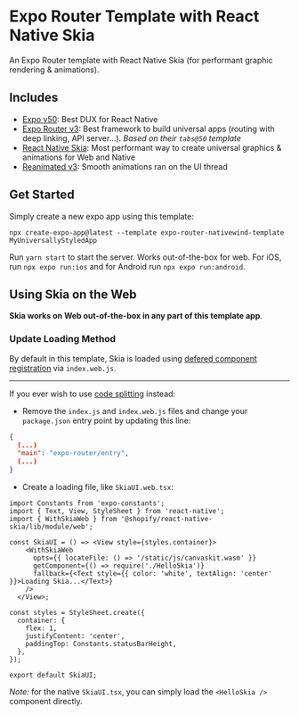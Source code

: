 # Expo Router Template with React Native Skia

An Expo Router template with React Native Skia (for performant graphic rendering & animations).

## Includes

- [Expo v50](https://docs.expo.dev/): Best DUX for React Native
- [Expo Router v3](https://docs.expo.dev/router/introduction/): Best framework to build universal apps (routing with deep linking, API server...). _Based on their `tabs@50` template_
- [React Native Skia](https://shopify.github.io/react-native-skia/): Most performant way to create universal graphics & animations for Web and Native
- [Reanimated v3](https://docs.swmansion.com/react-native-reanimated/): Smooth animations ran on the UI thread

## Get Started

Simply create a new expo app using this template:

```
npx create-expo-app@latest --template expo-router-nativewind-template MyUniversallyStyledApp
```

Run `yarn start` to start the server. Works out-of-the-box for web. For iOS, run `npx expo run:ios` and for Android run `npx expo run:android`.

## Using Skia on the Web

 **Skia works on Web out-of-the-box in any part of this template app**.

### Update Loading Method

By default in this template, Skia is loaded using [defered component registration](https://shopify.github.io/react-native-skia/docs/getting-started/web#using-defered-component-registration) via `index.web.js`.

---

If you ever wish to use [code splitting](https://shopify.github.io/react-native-skia/docs/getting-started/web#using-code-splitting) instead:

- Remove the `index.js` and `index.web.js` files and change your `package.json` entry point by updating this line: 

```json
{
  (...)
  "main": "expo-router/entry",
  (...)
}
```

- Create a loading file, like `SkiaUI.web.tsx`:

```tsx
import Constants from 'expo-constants';
import { Text, View, StyleSheet } from 'react-native';
import { WithSkiaWeb } from '@shopify/react-native-skia/lib/module/web';

const SkiaUI = () => <View style={styles.container}>
    <WithSkiaWeb
      opts={{ locateFile: () => '/static/js/canvaskit.wasm' }}
      getComponent={() => require('./HelloSkia')}
      fallback={<Text style={{ color: 'white', textAlign: 'center' }}>Loading Skia...</Text>}
    />
  </View>;

const styles = StyleSheet.create({
  container: {
    flex: 1,
    justifyContent: 'center',
    paddingTop: Constants.statusBarHeight,
  },
});

export default SkiaUI;
```

_Note:_ for the native `SkiaUI.tsx`, you can simply load the `<HelloSkia />` component directly.